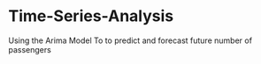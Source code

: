 # Time-Series-Analysis
Using the Arima Model To to predict and forecast future number of passengers 
